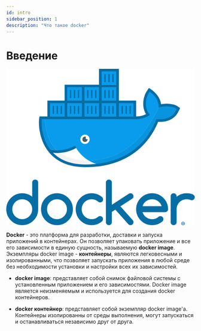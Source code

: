 ```yaml
---
id: intro
sidebar_position: 1
description: "Что такое docker"
---
```


# Введение

![Docker Logo](./img/docker-logo.png)

**Docker** - это платформа для разработки, доставки и запуска приложений в контейнерах. Он позволяет упаковать приложение
и все его зависимости в единую сущность, называемую **docker image**. Экземпляры docker image - **контейнеры**,
являются легковесными и изолированными, что позволяет запускать приложения в любой среде без необходимости установки
и настройки всех их зависимостей.

- **docker image**: представляет собой снимок файловой системы с установленным приложением и его зависимостями.
Docker image является неизменяемым и используется для создания docker контейнеров.

- **docker контейнер**: представляет собой экземпляр docker image'а. Контейнеры изолированны от среды выполнения,
могут запускаться и останавливаться независимо друг от друга.
